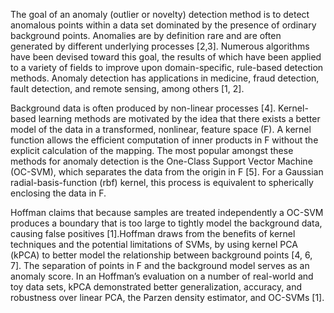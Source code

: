   The goal of an anomaly (outlier or novelty) detection method is to detect anomalous points within a data set dominated by the presence of ordinary background points. Anomalies are by definition rare and are often generated by different underlying processes [2,3]. Numerous algorithms have been devised toward this goal, the results of which have been applied to a variety of fields to improve upon domain-specific, rule-based detection methods. Anomaly detection has applications in medicine, fraud detection, fault detection, and remote sensing, among others [1, 2].
  
  Background data is often produced by non-linear processes [4]. Kernel-based learning methods are motivated by the idea that there exists a better model of the data in a transformed, nonlinear, feature space (F). A kernel function allows the efficient computation of inner products in F without the explicit calculation of the mapping. The most popular amongst these methods for anomaly detection is the One-Class Support Vector Machine (OC-SVM), which separates the data from the origin in F [5]. For a Gaussian radial-basis-function (rbf) kernel, this process is equivalent to spherically enclosing the data in F.
  
  Hoffman claims that because samples are treated independently a OC-SVM produces a boundary that is too large to tightly model the background data, causing false positives [1].Hoffman draws from the benefits of kernel techniques and the potential limitations of SVMs, by using kernel PCA (kPCA) to better model the relationship between background points [4, 6, 7]. The separation of points in F and the background model serves as an anomaly score. In an Hoffman’s evaluation on a number of real-world and toy data sets, kPCA demonstrated better generalization, accuracy, and robustness over linear PCA, the Parzen density estimator, and OC-SVMs [1].
